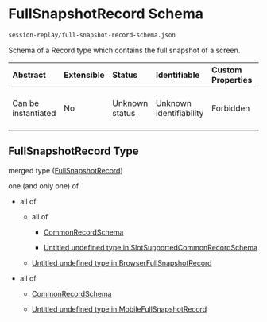 # FullSnapshotRecord Schema

```txt
session-replay/full-snapshot-record-schema.json
```

Schema of a Record type which contains the full snapshot of a screen.

| Abstract            | Extensible | Status         | Identifiable            | Custom Properties | Additional Properties | Access Restrictions | Defined In                                                                                                        |
| :------------------ | :--------- | :------------- | :---------------------- | :---------------- | :-------------------- | :------------------ | :---------------------------------------------------------------------------------------------------------------- |
| Can be instantiated | No         | Unknown status | Unknown identifiability | Forbidden         | Allowed               | none                | [full-snapshot-record-schema.json](../out/session-replay/full-snapshot-record-schema.json "open original schema") |

## FullSnapshotRecord Type

merged type ([FullSnapshotRecord](full-snapshot-record-schema-1.md))

one (and only one) of

* all of

  * all of

    * [CommonRecordSchema](_common-record-schema.md "check type definition")

    * [Untitled undefined type in SlotSupportedCommonRecordSchema](_slot-supported-common-record-schema-allof-1.md "check type definition")

  * [Untitled undefined type in BrowserFullSnapshotRecord](full-snapshot-record-schema-allof-1.md "check type definition")

* all of

  * [CommonRecordSchema](_common-record-schema.md "check type definition")

  * [Untitled undefined type in MobileFullSnapshotRecord](full-snapshot-record-schema-2-allof-1.md "check type definition")
